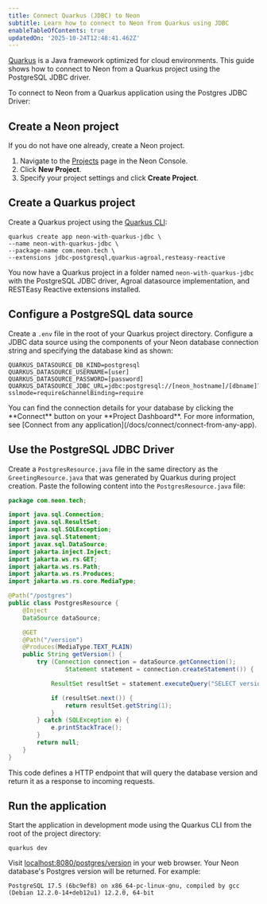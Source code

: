 ```yaml
---
title: Connect Quarkus (JDBC) to Neon
subtitle: Learn how to connect to Neon from Quarkus using JDBC
enableTableOfContents: true
updatedOn: '2025-10-24T12:48:41.462Z'
---
```


<CopyPrompt src="/prompts/quarkus-jdbc-prompt.md"
description="Pre-built prompt for connecting Quarkus applications to Neon using JDBC"/>

[Quarkus](https://quarkus.io/) is a Java framework optimized for cloud environments. This guide shows how to connect to Neon from a Quarkus project using the PostgreSQL JDBC driver.

To connect to Neon from a Quarkus application using the Postgres JDBC Driver:

<Steps>

## Create a Neon project

If you do not have one already, create a Neon project.

1. Navigate to the [Projects](https://console.neon.tech/app/projects) page in the Neon Console.
2. Click **New Project**.
3. Specify your project settings and click **Create Project**.

## Create a Quarkus project

Create a Quarkus project using the [Quarkus CLI](https://quarkus.io/guides/cli-tooling):

```shell
quarkus create app neon-with-quarkus-jdbc \
--name neon-with-quarkus-jdbc \
--package-name com.neon.tech \
--extensions jdbc-postgresql,quarkus-agroal,resteasy-reactive
```

You now have a Quarkus project in a folder named `neon-with-quarkus-jdbc` with the PostgreSQL JDBC driver, Agroal datasource implementation, and RESTEasy Reactive extensions installed.

## Configure a PostgreSQL data source

Create a `.env` file in the root of your Quarkus project directory. Configure a JDBC data source using the components of your Neon database connection string and specifying the database kind as shown:

```shell shouldWrap
QUARKUS_DATASOURCE_DB_KIND=postgresql
QUARKUS_DATASOURCE_USERNAME=[user]
QUARKUS_DATASOURCE_PASSWORD=[password]
QUARKUS_DATASOURCE_JDBC_URL=jdbc:postgresql://[neon_hostname]/[dbname]?sslmode=require&channelBinding=require
```

<Admonition type="note">
You can find the connection details for your database by clicking the **Connect** button on your **Project Dashboard**. For more information, see [Connect from any application](/docs/connect/connect-from-any-app).
</Admonition>

## Use the PostgreSQL JDBC Driver

Create a `PostgresResource.java` file in the same directory as the `GreetingResource.java` that was generated by Quarkus during project creation. Paste the following content into the `PostgresResource.java` file:

```java
package com.neon.tech;

import java.sql.Connection;
import java.sql.ResultSet;
import java.sql.SQLException;
import java.sql.Statement;
import javax.sql.DataSource;
import jakarta.inject.Inject;
import jakarta.ws.rs.GET;
import jakarta.ws.rs.Path;
import jakarta.ws.rs.Produces;
import jakarta.ws.rs.core.MediaType;

@Path("/postgres")
public class PostgresResource {
    @Inject
    DataSource dataSource;

    @GET
    @Path("/version")
    @Produces(MediaType.TEXT_PLAIN)
    public String getVersion() {
        try (Connection connection = dataSource.getConnection();
                Statement statement = connection.createStatement()) {

            ResultSet resultSet = statement.executeQuery("SELECT version()");

            if (resultSet.next()) {
                return resultSet.getString(1);
            }
        } catch (SQLException e) {
            e.printStackTrace();
        }
        return null;
    }
}
```

This code defines a HTTP endpoint that will query the database version and return it as a response to incoming requests.

## Run the application

Start the application in development mode using the Quarkus CLI from the root of the project directory:

```shell
quarkus dev
```

Visit [localhost:8080/postgres/version](http://localhost:8080/postgres/version) in your web browser. Your Neon database's Postgres version will be returned. For example:

```
PostgreSQL 17.5 (6bc9ef8) on x86_64-pc-linux-gnu, compiled by gcc (Debian 12.2.0-14+deb12u1) 12.2.0, 64-bit
```

</Steps>

<NeedHelp/>
